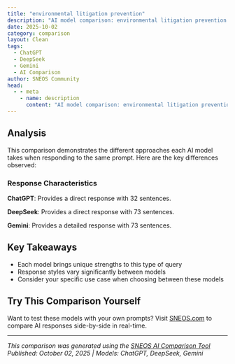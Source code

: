 ```yaml
---
title: "environmental litigation prevention"
description: "AI model comparison: environmental litigation prevention..."
date: 2025-10-02
category: comparison
layout: Clean
tags:
  - ChatGPT
  - DeepSeek
  - Gemini
  - AI Comparison
author: SNEOS Community
head:
  - - meta
    - name: description
      content: "AI model comparison: environmental litigation prevention..."
---
```


<ChatComparison
  title="environmental litigation prevention"
  prompt="environmental litigation prevention"
  :responses='{
    "ChatGPT": "Environmental litigation prevention refers to the strategies and practices aimed at minimizing the risk of legal disputes related to environmental issues. These disputes can arise from non-compliance with environmental laws, regulations, or permits, causing harm to natural resources, public health, or communities. Preventing environmental litigation is beneficial for businesses, governments, and other organizations as it helps avoid costly lawsuits, penalties, reputational damage, and project delays.\n\nHere are some key approaches to environmental litigation prevention:\n\n1. **Compliance with Environmental Regulations:**  \n   - Ensure adherence to all relevant local, national, and international environmental laws and regulations.  \n   - Regularly update knowledge about changes in legislation and regulatory requirements.  \n\n2. **Environmental Impact Assessments (EIA):**  \n   - Conduct thorough EIAs before starting projects to identify potential environmental risks and mitigate them early.  \n\n3. **Environmental Management Systems (EMS):**  \n   - Implement EMS such as ISO 14001 to systematically manage environmental responsibilities.  \n   - Set measurable environmental objectives and regularly monitor progress.  \n\n4. **Employee Training and Awareness:**  \n   - Train employees on environmental policies, best practices, and legal obligations.  \n   - Promote a culture of environmental responsibility within the organization.  \n\n5. **Stakeholder Engagement:**  \n   - Engage with local communities, NGOs, and other stakeholders to address concerns proactively.  \n   - Maintain transparent communication to build trust and reduce conflicts.  \n\n6. **Proper Documentation and Record-Keeping:**  \n   - Maintain accurate records of environmental compliance, permits, audits, and incident reports.  \n   - Documentation can serve as evidence in case of disputes.  \n\n7. **Risk Management and Due Diligence:**  \n   - Identify potential environmental risks associated with operations or investments.  \n   - Perform environmental due diligence during mergers, acquisitions, or new projects.  \n\n8. **Use of Alternative Dispute Resolution (ADR):**  \n   - Encourage mediation, negotiation, or arbitration to resolve conflicts before they escalate to litigation.  \n\n9. **Regular Audits and Monitoring:**  \n   - Conduct internal and third-party environmental audits to detect and correct issues early.  \n   - Monitor environmental performance indicators continuously.  \n\n10. **Legal Counsel and Expert Consultation:**  \n    - Consult with environmental legal experts to review policies, contracts, and compliance strategies.  \n    - Address legal vulnerabilities proactively.  \n\nBy integrating these prevention measures, organizations can reduce their environmental risks and shield themselves from costly and damaging litigation.",
    "DeepSeek": "Of course. This is a critical area of modern business and organizational management. **Environmental Litigation Prevention** is a proactive, strategic approach to avoid being sued for environmental harm, rather than just defending against lawsuits after they arise.\n\nIt involves integrating environmental compliance and risk management into the very fabric of an organization\u0027s operations and culture.\n\nHere is a comprehensive breakdown of environmental litigation prevention, covering its core principles, key strategies, and practical steps.\n\n---\n\n### The Core Philosophy: \u0022An Ounce of Prevention...\u0022\n\nThe goal is to shift from a reactive posture (\u0022How do we fight this lawsuit?\u0022) to a proactive one (\u0022How do we ensure we never face this lawsuit?\u0022). This not only saves immense costs in legal fees, fines, and reputational damage but also often leads to operational efficiencies and a stronger market position.\n\n---\n\n### Key Pillars of a Prevention Strategy\n\nA robust prevention program rests on three main pillars:\n\n#### 1. Rigorous Compliance Management\nThis is the foundation. You cannot prevent litigation if you are routinely breaking the law.\n*   **Know the Regulations:** Maintain an up-to-date understanding of all applicable local, state, federal, and international environmental laws (e.g., Clean Air Act, Clean Water Act, CERCLA/Superfund, RCRA).\n*   **Permit Compliance:** Scrupulously track and adhere to all conditions of environmental permits (air emissions, water discharge, waste handling).\n*   **Mandatory Reporting:** Accurately and timely submit all required environmental reports to regulatory agencies. Errors or omissions can be a direct path to enforcement actions.\n\n#### 2. Proactive Risk Assessment and Due Diligence\nIdentify potential problems before they manifest.\n*   **Environmental Site Assessments (ESAs):** Conduct Phase I and, if necessary, Phase II ESAs *before* purchasing or financing property to avoid inheriting liability for pre-existing contamination (a core principle of CERCLA).\n*   **Supply Chain Audits:** Assess the environmental practices of your suppliers and contractors. Their violations can become your liability and reputational problem.\n*   **Internal Audits and Self-Assessments:** Regularly audit your own facilities, processes, and procedures against legal requirements and industry best practices.\n*   **\u0022Near-Miss\u0022 Reporting:** Create a culture where employees report small spills, leaks, or procedural failures without fear of reprisal, so they can be fixed before becoming major incidents.\n\n#### 3. Strong Internal Policies and Culture\nCompliance must be a core value, not just a checklist.\n*   **Written Environmental Management System (EMS):** Implement a formal framework like ISO 14001 to systematically manage your environmental obligations.\n*   **Clear Accountability:** Designate specific individuals or teams with responsibility for environmental compliance (e.g., EHS Manager).\n*   **Comprehensive Training:** Provide regular, role-specific training for all employees, from the C-suite to the shop floor. Everyone must understand their role in protecting the environment and the consequences of non-compliance.\n*   **Senior Management Buy-in:** Leadership must visibly champion and fund environmental stewardship. A \u0022tone at the top\u0022 that prioritizes compliance over cutting corners is essential.\n\n---\n\n### High-Risk Areas and Specific Preventive Measures\n\n| High-Risk Area | Potential Litigation Source | Preventive Measures |\n| :--- | :--- | :--- |\n| **Operations \u0026 Waste** | Regulatory agencies; Citizen suits; Personal injury claims. | **Spill Prevention Control \u0026 Countermeasure (SPCC) Plans;** proper hazardous waste storage, labeling, and disposal; preventative maintenance; stormwater pollution prevention plans. |\n| **Mergers \u0026 Acquisitions** | Successor liability for pre-existing contamination. | **Thorough due diligence (ESA);** use contractual protections (indemnities, escrow accounts); structure the deal to minimize liability. |\n| **Contractor Management** | Liability for contractor\u0027s actions; cost recovery suits. | **Vet contractors carefully;** include strong environmental compliance clauses in contracts; require proof of insurance; conduct site oversight. |\n| **Community Relations** | Nuisance, trespass, or toxic tort lawsuits from neighbors. | **Proactive and transparent communication;** community engagement; address odor, noise, and dust complaints promptly; install monitoring if necessary. |\n| **Corporate Disclosure** | Shareholder lawsuits (securities fraud) for misrepresenting environmental risks or liabilities. | **Accurate and conservative financial reporting** of environmental reserves and liabilities; careful language in SEC filings and annual reports. |\n| **Greenwashing** | Consumer protection lawsuits from NGOs or regulators (FTC). | **Ensure all environmental marketing claims** are specific, truthful, and substantiated. Avoid vague terms like \u0022eco-friendly\u0022 without proof. |\n\n---\n\n### The Role of Legal Counsel in Prevention\n\nAn environmental lawyer is not just for litigation; their most valuable role is in prevention.\n*   **Compliance Counseling:** Interpreting complex regulations and how they apply to your business.\n*   **Transaction Support:** Leading the legal due diligence in M\u0026A and real estate deals.\n*   **Audit Privilege:** Managing legally privileged self-audits to identify problems confidentially.\n*   **Crisis Management Planning:** Helping develop a plan for when an incident (e.g., a major spill) occurs to minimize legal exposure.\n*   **Liaison with Regulators:** Managing communications with agencies during inspections or negotiations to de-escalate potential enforcement actions.\n\n### What to Do When a Problem is Identified\n\nDespite best efforts, problems can be found. The key is to respond in a way that minimizes litigation risk.\n1.  **Immediate Containment:** Stop the release or violation immediately.\n2.  **Internal Investigation:** Determine the root cause under the guidance of counsel to maintain privilege.\n3.  **Voluntary Disclosure:** In many jurisdictions, voluntarily disclosing and promptly correcting a violation can significantly reduce or eliminate penalties. (Consult legal counsel on this critical decision).\n4.  **Remediate:** Clean up the contamination thoroughly and efficiently.\n\n### Conclusion\n\n**Environmental litigation prevention is not a cost; it is a strategic investment.** It protects the organization\u0027s financial health, reputation, and social license to operate. By building a culture of compliance, conducting diligent risk assessments, and integrating environmental considerations into every business decision, an organization can successfully navigate the complex regulatory landscape and avoid the courtroom.",
    "Gemini": "Environmental litigation prevention is a proactive approach to minimize the risk of lawsuits related to environmental issues. It involves a combination of compliance, risk assessment, stakeholder engagement, and robust policies and procedures. Here\u0027s a breakdown of key strategies:\n\n**1.  Compliance with Environmental Laws and Regulations:**\n\n*   **Comprehensive Understanding:**  Thoroughly understand all applicable federal, state, and local environmental regulations (e.g., Clean Air Act, Clean Water Act, Resource Conservation and Recovery Act (RCRA), Endangered Species Act, National Environmental Policy Act (NEPA)).  Stay updated on changes and interpretations.\n*   **Regular Audits and Inspections:** Conduct internal and external audits to assess compliance.  Identify potential weaknesses and areas for improvement.  Focus on both operational and documentation aspects.\n*   **Permitting and Reporting:**  Obtain all necessary permits and licenses.  Submit accurate and timely reports as required.  Maintain meticulous records of all environmental activities.\n*   **Employee Training:** Train employees on environmental regulations, company policies, and best practices.  Ensure they understand their responsibilities and how to report potential violations.\n*   **Staying Up-to-Date:** Subscribe to regulatory updates, attend industry conferences, and consult with environmental lawyers and consultants to stay informed about changes in laws and regulations.\n\n**2.  Environmental Risk Assessment and Management:**\n\n*   **Identify Potential Risks:**  Identify all potential environmental risks associated with your operations, including:\n    *   **Air emissions:**  Assess potential violations of air quality standards.\n    *   **Water discharges:**  Evaluate the risk of polluting surface or groundwater.\n    *   **Waste management:**  Examine the handling, storage, and disposal of hazardous and non-hazardous waste.\n    *   **Soil contamination:**  Investigate potential soil contamination from past or present activities.\n    *   **Spills and releases:**  Assess the likelihood and potential impact of accidental spills.\n    *   **Endangered species impacts:**  Evaluate potential impacts on protected species and their habitats.\n    *   **Climate change risks:**  Analyze vulnerabilities and potential liabilities related to climate change impacts.\n*   **Assess Severity and Likelihood:**  Evaluate the severity of the potential environmental harm and the likelihood of it occurring.\n*   **Develop Mitigation Strategies:**  Develop and implement strategies to reduce or eliminate identified risks.  This may involve:\n    *   **Engineering controls:**  Installing pollution control equipment, improving containment systems, etc.\n    *   **Administrative controls:**  Developing standard operating procedures (SOPs), implementing best management practices (BMPs), providing training, etc.\n    *   **Emergency response plans:**  Developing plans to respond to spills, releases, and other environmental emergencies.\n*   **Monitoring and Measurement:**  Implement monitoring programs to track environmental performance and the effectiveness of mitigation strategies.  Regularly review and update risk assessments as needed.\n*   **Contingency Planning:** Prepare for potential environmental incidents with well-defined contingency plans, including emergency response procedures, notification protocols, and remediation strategies.\n\n**3.  Stakeholder Engagement and Communication:**\n\n*   **Identify Stakeholders:** Identify all relevant stakeholders, including:\n    *   **Local communities:** Residents living near your facilities.\n    *   **Environmental groups:** Advocacy organizations focused on environmental protection.\n    *   **Government agencies:** Regulatory bodies at the federal, state, and local levels.\n    *   **Customers and suppliers:** Companies in your supply chain who may be affected by your environmental performance.\n    *   **Employees:** Your workforce, who are often the first to notice potential environmental problems.\n    *   **Investors:** Shareholders and other investors who are increasingly concerned about environmental, social, and governance (ESG) factors.\n*   **Transparent Communication:**  Communicate openly and honestly with stakeholders about your environmental performance and any potential risks.  Be proactive in addressing concerns.\n*   **Community Engagement:**  Engage with local communities to understand their concerns and work collaboratively to address environmental issues.\n*   **Collaboration with Regulators:**  Maintain a constructive relationship with regulatory agencies.  Be transparent and cooperative in responding to inquiries.\n*   **Establish a Complaint Mechanism:**  Provide a clear and accessible mechanism for stakeholders to report environmental concerns.\n\n**4.  Robust Policies and Procedures:**\n\n*   **Environmental Management System (EMS):** Implement a formal EMS, such as ISO 14001, to provide a framework for managing environmental risks.\n*   **Clear Environmental Policy:** Develop and communicate a clear environmental policy that outlines your organization\u0027s commitment to environmental protection.\n*   **Standard Operating Procedures (SOPs):**  Develop detailed SOPs for all activities that could potentially impact the environment.\n*   **Record Keeping:**  Maintain comprehensive records of all environmental activities, including permits, reports, inspections, training, and incident reports.\n*   **Internal Reporting Mechanisms:**  Establish internal reporting mechanisms to encourage employees to report potential environmental violations or concerns without fear of retaliation.\n*   **Due Diligence:**  Conduct thorough environmental due diligence before acquiring or investing in new properties or businesses.\n*   **Environmental Impact Assessments (EIAs):**  Conduct EIAs for all major projects to assess potential environmental impacts and develop mitigation strategies.\n\n**5.  Insurance and Financial Security:**\n\n*   **Environmental Insurance:**  Obtain appropriate environmental insurance coverage to protect against potential liabilities arising from environmental incidents.  Consider policies for:\n    *   **Pollution Legal Liability (PLL):**  Covers cleanup costs and third-party bodily injury and property damage claims arising from pollution incidents.\n    *   **Contractors Pollution Liability (CPL):**  Covers environmental liabilities arising from the work of contractors.\n    *   **Environmental Remediation Insurance:**  Covers the costs of cleaning up contaminated sites.\n*   **Financial Assurance:**  Comply with financial assurance requirements for certain environmental activities, such as landfill closure and post-closure care.  This may involve surety bonds, letters of credit, or trust funds.\n\n**6.  Early Dispute Resolution:**\n\n*   **Mediation and Arbitration:**  Consider using mediation or arbitration to resolve environmental disputes before they escalate into litigation.\n*   **Negotiation:**  Attempt to negotiate settlements with parties who have been potentially harmed by your activities.\n\n**Benefits of Environmental Litigation Prevention:**\n\n*   **Reduced legal costs:**  Minimizes the risk of costly lawsuits and settlements.\n*   **Improved environmental performance:**  Leads to better environmental outcomes and reduced impacts.\n*   **Enhanced reputation:**  Builds trust with stakeholders and enhances your organization\u0027s reputation.\n*   **Increased efficiency:**  Streamlines operations and reduces waste.\n*   **Reduced insurance costs:**  May result in lower insurance premiums.\n*   **Attracting and retaining employees:**  Demonstrates a commitment to environmental responsibility, which can attract and retain employees who value sustainability.\n*   **Improved access to capital:**  Increasingly, investors are considering ESG factors when making investment decisions.\n\n**In summary, environmental litigation prevention requires a proactive, comprehensive, and ongoing commitment to environmental compliance, risk management, and stakeholder engagement.** It is an investment that can save your organization time, money, and reputational damage in the long run.  Consult with environmental lawyers, consultants, and insurance professionals to develop a tailored strategy for your specific needs.\n"
  }'
  published-date="02:16"
/>

## Analysis

This comparison demonstrates the different approaches each AI model takes when responding to the same prompt. Here are the key differences observed:

### Response Characteristics

**ChatGPT**: Provides a direct response with 32 sentences. 

**DeepSeek**: Provides a direct response with 73 sentences. 

**Gemini**: Provides a detailed response with 73 sentences. 

## Key Takeaways

- Each model brings unique strengths to this type of query
- Response styles vary significantly between models
- Consider your specific use case when choosing between these models

## Try This Comparison Yourself

Want to test these models with your own prompts? Visit [SNEOS.com](https://sneos.com) to compare AI responses side-by-side in real-time.

---

*This comparison was generated using the [SNEOS AI Comparison Tool](https://sneos.com)*
*Published: October 02, 2025 | Models: ChatGPT, DeepSeek, Gemini*
